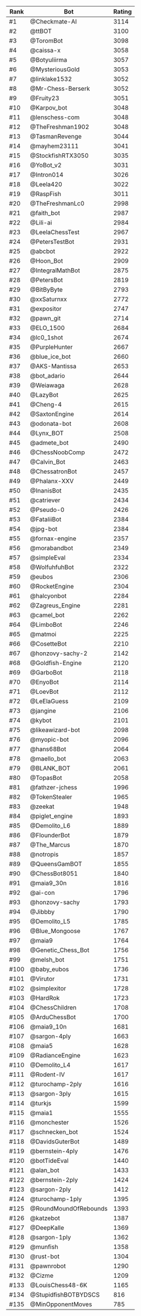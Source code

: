 Rank|Bot|Rating
---|---|---
#1|@Checkmate-AI|3114
#2|@ttBOT|3100
#3|@ToromBot|3098
#4|@caissa-x|3058
#5|@Botyuliirma|3057
#6|@MysteriousGold|3053
#7|@linklake1532|3052
#8|@Mr-Chess-Berserk|3052
#9|@Fruity23|3051
#10|@Karpov_bot|3048
#11|@lenschess-com|3048
#12|@TheFreshman1902|3048
#13|@TasmanRevenge|3044
#14|@mayhem23111|3041
#15|@StockfishRTX3050|3035
#16|@YoBot_v2|3031
#17|@Intron014|3026
#18|@Leela420|3022
#19|@RaspFish|3011
#20|@TheFreshmanLc0|2998
#21|@faith_bot|2987
#22|@Lili-ai|2984
#23|@LeelaChessTest|2967
#24|@PetersTestBot|2931
#25|@abcbot|2922
#26|@Hoon_Bot|2909
#27|@IntegralMathBot|2875
#28|@PetersBot|2819
#29|@BitByByte|2793
#30|@xxSaturnxx|2772
#31|@expositor|2747
#32|@pawn_git|2714
#33|@ELO_1500|2684
#34|@lc0_1shot|2674
#35|@PurpleHunter|2667
#36|@blue_ice_bot|2660
#37|@AKS-Mantissa|2653
#38|@bot_adario|2644
#39|@Weiawaga|2628
#40|@LazyBot|2625
#41|@Cheng-4|2615
#42|@SaxtonEngine|2614
#43|@odonata-bot|2608
#44|@Lynx_BOT|2508
#45|@admete_bot|2490
#46|@ChessNoobComp|2472
#47|@Calvin_Bot|2463
#48|@ChessatronBot|2457
#49|@Phalanx-XXV|2449
#50|@InanisBot|2435
#51|@catriever|2434
#52|@Pseudo-0|2426
#53|@FataliiBot|2384
#54|@jpg-bot|2384
#55|@fornax-engine|2357
#56|@morabandbot|2349
#57|@simpleEval|2334
#58|@WolfuhfuhBot|2322
#59|@eubos|2306
#60|@RocketEngine|2304
#61|@halcyonbot|2284
#62|@Zagreus_Engine|2281
#63|@camel_bot|2262
#64|@LimboBot|2246
#65|@matmoi|2225
#66|@CosetteBot|2210
#67|@honzovy-sachy-2|2142
#68|@Goldfish-Engine|2120
#69|@GarboBot|2118
#70|@EnyoBot|2114
#71|@LoevBot|2112
#72|@LeElaGuess|2109
#73|@jangine|2106
#74|@kybot|2101
#75|@likeawizard-bot|2098
#76|@myopic-bot|2096
#77|@hans68Bot|2064
#78|@maello_bot|2063
#79|@BLANK_BOT|2061
#80|@TopasBot|2058
#81|@fathzer-jchess|1996
#82|@TokenStealer|1965
#83|@zeekat|1948
#84|@piglet_engine|1893
#85|@Demolito_L6|1889
#86|@FlounderBot|1879
#87|@The_Marcus|1870
#88|@notropis|1857
#89|@QueensGamBOT|1855
#90|@ChessBot8051|1840
#91|@maia9_30n|1816
#92|@ai-con|1796
#93|@honzovy-sachy|1793
#94|@Jibbby|1790
#95|@Demolito_L5|1785
#96|@Blue_Mongoose|1767
#97|@maia9|1764
#98|@Genetic_Chess_Bot|1756
#99|@melsh_bot|1751
#100|@baby_eubos|1736
#101|@Virutor|1731
#102|@simplexitor|1728
#103|@HardRok|1723
#104|@ChessChildren|1708
#105|@ArduChessBot|1700
#106|@maia9_10n|1681
#107|@sargon-4ply|1663
#108|@maia5|1628
#109|@RadianceEngine|1623
#110|@Demolito_L4|1617
#111|@Rodent-IV|1617
#112|@turochamp-2ply|1616
#113|@sargon-3ply|1615
#114|@turkjs|1599
#115|@maia1|1555
#116|@monchester|1526
#117|@schnecken_bot|1524
#118|@DavidsGuterBot|1489
#119|@bernstein-4ply|1476
#120|@botTideEval|1440
#121|@alan_bot|1433
#122|@bernstein-2ply|1424
#123|@sargon-2ply|1412
#124|@turochamp-1ply|1395
#125|@RoundMoundOfRebounds|1393
#126|@katzebot|1387
#127|@DeepKalle|1369
#128|@sargon-1ply|1362
#129|@munfish|1358
#130|@rust-bot|1304
#131|@pawnrobot|1290
#132|@Cizme|1209
#133|@LouisChess48-6K|1165
#134|@StupidfishBOTBYDSCS|816
#135|@MinOpponentMoves|785
